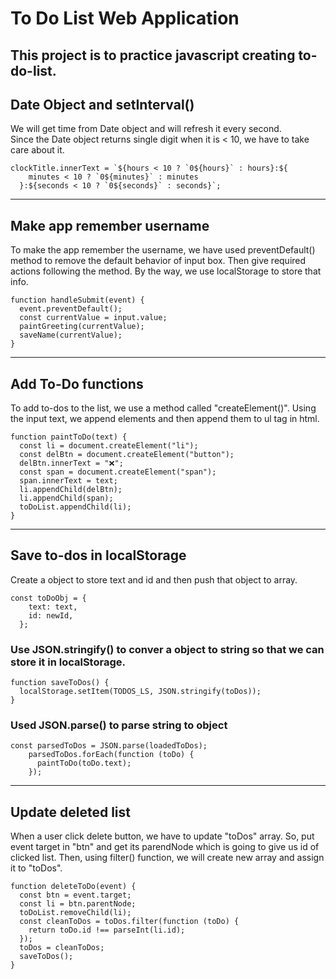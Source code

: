 # To Do List Web Application

## This project is to practice javascript creating to-do-list.

## Date Object and setInterval()

We will get time from Date object and will refresh it every second.  
Since the Date object returns single digit when it is < 10, we have to take care about it.

```
clockTitle.innerText = `${hours < 10 ? `0${hours}` : hours}:${
    minutes < 10 ? `0${minutes}` : minutes
  }:${seconds < 10 ? `0${seconds}` : seconds}`;
```

---

## Make app remember username

To make the app remember the username, we have used preventDefault() method to remove the default behavior of input box. Then give required actions following the method. By the way, we use localStorage to store that info.

```
function handleSubmit(event) {
  event.preventDefault();
  const currentValue = input.value;
  paintGreeting(currentValue);
  saveName(currentValue);
}
```

---

## Add To-Do functions

To add to-dos to the list, we use a method called "createElement()". Using the input text, we append elements and then append them to ul tag in html.

```
function paintToDo(text) {
  const li = document.createElement("li");
  const delBtn = document.createElement("button");
  delBtn.innerText = "❌";
  const span = document.createElement("span");
  span.innerText = text;
  li.appendChild(delBtn);
  li.appendChild(span);
  toDoList.appendChild(li);
}
```

---

## Save to-dos in localStorage

Create a object to store text and id and then push that object to array.

```
const toDoObj = {
    text: text,
    id: newId,
  };
```

### Use JSON.stringify() to conver a object to string so that we can store it in localStorage.

```
function saveToDos() {
  localStorage.setItem(TODOS_LS, JSON.stringify(toDos));
}
```

### Used JSON.parse() to parse string to object

```
const parsedToDos = JSON.parse(loadedToDos);
    parsedToDos.forEach(function (toDo) {
      paintToDo(toDo.text);
    });
```

---

## Update deleted list

When a user click delete button, we have to update "toDos" array. So, put event target in "btn" and get its parendNode which is going to give us id of clicked list. Then, using filter() function, we will create new array and assign it to "toDos".

```
function deleteToDo(event) {
  const btn = event.target;
  const li = btn.parentNode;
  toDoList.removeChild(li);
  const cleanToDos = toDos.filter(function (toDo) {
    return toDo.id !== parseInt(li.id);
  });
  toDos = cleanToDos;
  saveToDos();
}
```
